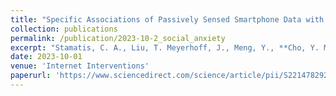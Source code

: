 ```yaml
---
title: "Specific Associations of Passively Sensed Smartphone Data with Future Symptoms of Avoidance, Fear, and Physiological Distress in Social Anxiety"
collection: publications
permalink: /publication/2023-10-2_social_anxiety
excerpt: "Stamatis, C. A., Liu, T. Meyerhoff, J., Meng, Y., **Cho, Y. M.**, Karr, C. J., Curtis, B. L., Ungar, L. H., & Mohr, D. C."
date: 2023-10-01
venue: 'Internet Interventions'
paperurl: 'https://www.sciencedirect.com/science/article/pii/S2214782923000830'
---
```

